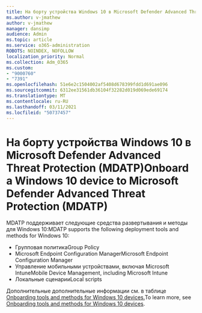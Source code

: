 ```yaml
---
title: На борту устройства Windows 10 в Microsoft Defender Advanced Threat Protection (MDATP)
ms.author: v-jmathew
author: v-jmathew
manager: dansimp
audience: Admin
ms.topic: article
ms.service: o365-administration
ROBOTS: NOINDEX, NOFOLLOW
localization_priority: Normal
ms.collection: Adm_O365
ms.custom:
- "9000760"
- "7391"
ms.openlocfilehash: 51e6e2c1504002af5408d678399fdd1d691ae096
ms.sourcegitcommit: 6312ee31561db36104f32282d019d069ede69174
ms.translationtype: MT
ms.contentlocale: ru-RU
ms.lasthandoff: 03/11/2021
ms.locfileid: "50737457"
---
```

# <a name="onboard-a-windows-10-device-to-microsoft-defender-advanced-threat-protection-mdatp"></a><span data-ttu-id="19075-102">На борту устройства Windows 10 в Microsoft Defender Advanced Threat Protection (MDATP)</span><span class="sxs-lookup"><span data-stu-id="19075-102">Onboard a Windows 10 device to Microsoft Defender Advanced Threat Protection (MDATP)</span></span>

<span data-ttu-id="19075-103">MDATP поддерживает следующие средства развертывания и методы для Windows 10:</span><span class="sxs-lookup"><span data-stu-id="19075-103">MDATP supports the following deployment tools and methods for Windows 10:</span></span>

- <span data-ttu-id="19075-104">Групповая политика</span><span class="sxs-lookup"><span data-stu-id="19075-104">Group Policy</span></span>
- <span data-ttu-id="19075-105">Microsoft Endpoint Configuration Manager</span><span class="sxs-lookup"><span data-stu-id="19075-105">Microsoft Endpoint Configuration Manager</span></span>
- <span data-ttu-id="19075-106">Управление мобильными устройствами, включая Microsoft Intune</span><span class="sxs-lookup"><span data-stu-id="19075-106">Mobile Device Management, including Microsoft Intune</span></span>
- <span data-ttu-id="19075-107">Локальные сценарии</span><span class="sxs-lookup"><span data-stu-id="19075-107">Local scripts</span></span>

<span data-ttu-id="19075-108">Дополнительные дополнительные информации см. в таблице [Onboarding tools and methods for Windows 10 devices.](https://go.microsoft.com/fwlink/?linkid=2143460)</span><span class="sxs-lookup"><span data-stu-id="19075-108">To learn more, see [Onboarding tools and methods for Windows 10 devices](https://go.microsoft.com/fwlink/?linkid=2143460).</span></span>
